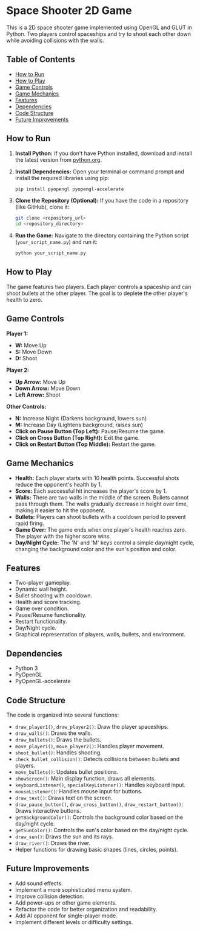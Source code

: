 # Space Shooter 2D Game

This is a 2D space shooter game implemented using OpenGL and GLUT in Python. Two players control spaceships and try to shoot each other down while avoiding collisions with the walls.

## Table of Contents

- [How to Run](#how-to-run)
- [How to Play](#how-to-play)
- [Game Controls](#game-controls)
- [Game Mechanics](#game-mechanics)
- [Features](#features)
- [Dependencies](#dependencies)
- [Code Structure](#code-structure)
- [Future Improvements](#future-improvements)

## How to Run

1.  **Install Python:** If you don't have Python installed, download and install the latest version from [python.org](https://www.python.org/).
2.  **Install Dependencies:** Open your terminal or command prompt and install the required libraries using pip:

    ```bash
    pip install pyopengl pyopengl-accelerate
    ```

3.  **Clone the Repository (Optional):** If you have the code in a repository (like GitHub), clone it:

    ```bash
    git clone <repository_url>
    cd <repository_directory>
    ```

4.  **Run the Game:** Navigate to the directory containing the Python script (`your_script_name.py`) and run it:

    ```bash
    python your_script_name.py
    ```

## How to Play

The game features two players. Each player controls a spaceship and can shoot bullets at the other player. The goal is to deplete the other player's health to zero.

## Game Controls

**Player 1:**

- **W:** Move Up
- **S:** Move Down
- **D:** Shoot

**Player 2:**

- **Up Arrow:** Move Up
- **Down Arrow:** Move Down
- **Left Arrow:** Shoot

**Other Controls:**

- **N:** Increase Night (Darkens background, lowers sun)
- **M:** Increase Day (Lightens background, raises sun)
- **Click on Pause Button (Top Left):** Pause/Resume the game.
- **Click on Cross Button (Top Right):** Exit the game.
- **Click on Restart Button (Top Middle):** Restart the game.

## Game Mechanics

- **Health:** Each player starts with 10 health points. Successful shots reduce the opponent's health by 1.
- **Score:** Each successful hit increases the player's score by 1.
- **Walls:** There are two walls in the middle of the screen. Bullets cannot pass through them. The walls gradually decrease in height over time, making it easier to hit the opponent.
- **Bullets:** Players can shoot bullets with a cooldown period to prevent rapid firing.
- **Game Over:** The game ends when one player's health reaches zero. The player with the higher score wins.
- **Day/Night Cycle:** The 'N' and 'M' keys control a simple day/night cycle, changing the background color and the sun's position and color.

## Features

- Two-player gameplay.
- Dynamic wall height.
- Bullet shooting with cooldown.
- Health and score tracking.
- Game over condition.
- Pause/Resume functionality.
- Restart functionality.
- Day/Night cycle.
- Graphical representation of players, walls, bullets, and environment.

## Dependencies

- Python 3
- PyOpenGL
- PyOpenGL-accelerate

## Code Structure

The code is organized into several functions:

- `draw_player1()`, `draw_player2()`: Draw the player spaceships.
- `draw_walls()`: Draws the walls.
- `draw_bullets()`: Draws the bullets.
- `move_player1()`, `move_player2()`: Handles player movement.
- `shoot_bullet()`: Handles shooting.
- `check_bullet_collision()`: Detects collisions between bullets and players.
- `move_bullets()`: Updates bullet positions.
- `showScreen()`: Main display function, draws all elements.
- `keyboardListener()`, `specialKeyListener()`: Handles keyboard input.
- `mouseListener()`: Handles mouse input for buttons.
- `draw_text()`: Draws text on the screen.
- `draw_pause_button()`, `draw_cross_button()`, `draw_restart_button()`: Draws interactive buttons.
- `getBackgroundColor()`: Controls the background color based on the day/night cycle.
- `getSunColor()`: Controls the sun's color based on the day/night cycle.
- `draw_sun()`: Draws the sun and its rays.
- `draw_river()`: Draws the river.
- Helper functions for drawing basic shapes (lines, circles, points).

## Future Improvements

- Add sound effects.
- Implement a more sophisticated menu system.
- Improve collision detection.
- Add power-ups or other game elements.
- Refactor the code for better organization and readability.
- Add AI opponent for single-player mode.
- Implement different levels or difficulty settings.
